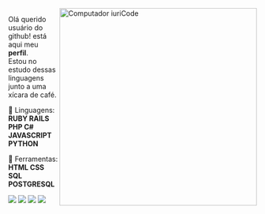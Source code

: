 <img src="https://raw.githubusercontent.com/MicaelliMedeiros/micaellimedeiros/master/image/computer-illustration.png" min-width="400px" max-width="400px" width="400px" align="right" alt="Computador iuriCode">

<p align="left"> 
  Olá querido usuário do github! está aqui meu <strong>perfil</strong>.<br>
  Estou no estudo dessas linguagens junto a uma xícara de café.
</p>

<p align="left">
  🦄 Linguagens: <strong> RUBY RAILS PHP C# JAVASCRIPT PYTHON </strong>
</p>


<p align="left">
  💼 Ferramentas: <strong> HTML CSS SQL POSTGRESQL</strong>
</p>

<p align="left">
  <a href="https://www.linkedin.com/in/ccarllos-henrique/" alt="Linkedin">
  <img src="https://img.shields.io/badge/-Linkedin-0e76a8?style=flat-square&logo=Linkedin&logoColor=white&link=https://www.linkedin.com/in/ccarllos-henrique/" /></a>

  <a href="http://api.whatsapp.com/send?phone=13991018860" alt="WhatsApp">
  <img src="https://img.shields.io/badge/-WhatsApp-25d366?style=flat-square&labelColor=25d366&logo=whatsapp&logoColor=white&link=http://api.whatsapp.com/send?phone=13991018860"/></a>

  <a href="https://www.facebook.com/CarllosHenryqui" alt="Facebook">
  <img src="https://img.shields.io/badge/-Facebook-3b5998?style=flat-square&labelColor=3b5998&logo=facebook&logoColor=white&link=https://www.facebook.com/CarllosHenryqui"/></a>

  <a href="https://www.instagram.com/ccarll0s_/" alt="Instagram">
  <img src="https://img.shields.io/badge/-Instagram-DF0174?style=flat-square&labelColor=DF0174&logo=instagram&logoColor=white&link=https://www.instagram.com/ccarll0s_/"/></a>
</p>
